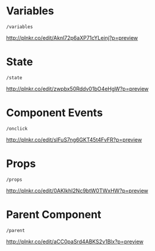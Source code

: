 # Variables

`/variables`

<http://plnkr.co/edit/Aknl72p6aXP71cYLeinj?p=preview>

# State

`/state`

<http://plnkr.co/edit/zwpbx50Rddv01bO4eHgW?p=preview>

# Component Events

`/onclick`

<http://plnkr.co/edit/sIFuS7ng6GKT45t4FvFR?p=preview>

# Props

`/props`

<http://plnkr.co/edit/0AKIkhI2Nc9btW0TWxHW?p=preview>

# Parent Component

`/parent`

<http://plnkr.co/edit/aCC0paSrd4ABKS2v1Blx?p=preview>
